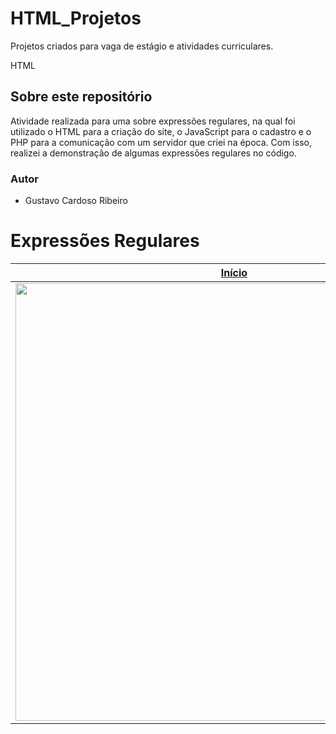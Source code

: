# HTML_Projetos
Projetos criados para vaga de estágio e atividades curriculares.

HTML
## Sobre este repositório
Atividade realizada para uma sobre expressões regulares, na qual foi utilizado o HTML para a criação do site, o JavaScript para o cadastro e o PHP para a comunicação com um servidor que criei na época. Com isso, realizei a demonstração de algumas expressões regulares no código.

### Autor

* Gustavo Cardoso Ribeiro
 
# Expressões Regulares

 | [**Início**](https://github.com/gutto19/HTML_Projetos/tree/main/mercadotica-master/imagens)      | [**Cadastro**](https://github.com/gutto19/HTML_Projetos/tree/main/mercadotica-master/imagens)     | [**Login**](https://github.com/gutto19/HTML_Projetos/tree/main/mercadotica-master/imagens)      |
|------------|-------------| -------------|
|  <img src="https://github.com/gutto19/HTML_Projetos/tree/main/mercadotica-master/imagens/inicial.png" width="700"> |  <img src="https://github.com/gutto19/HTML_Projetos/tree/main/mercadotica-master/imagens/cadastro.png" width="250"> |    <img src="https://github.com/gutto19/HTML_Projetos/tree/main/mercadotica-master/imagens/login.png" widht="250"> |  
